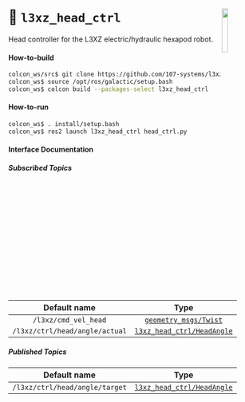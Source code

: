 <a href="https://107-systems.org/"><img align="right" src="https://raw.githubusercontent.com/107-systems/.github/main/logo/107-systems.png" width="15%"></a>
:floppy_disk: `l3xz_head_ctrl`
==============================

Head controller for the L3XZ electric/hydraulic hexapod robot.

#### How-to-build
```bash
colcon_ws/src$ git clone https://github.com/107-systems/l3xz_head_ctrl
colcon_ws$ source /opt/ros/galactic/setup.bash
colcon_ws$ colcon build --packages-select l3xz_head_ctrl
```

#### How-to-run
```bash
colcon_ws$ . install/setup.bash
colcon_ws$ ros2 launch l3xz_head_ctrl head_ctrl.py
```

#### Interface Documentation
##### Subscribed Topics
| Default name | Type |
|:-:|:-:|
| `/l3xz/cmd_vel_head` | [`geometry_msgs/Twist`](http://docs.ros.org/en/api/geometry_msgs/html/msg/Twist.html) |
| `/l3xz/ctrl/head/angle/actual` | [`l3xz_head_ctrl/HeadAngle`](msg/HeadAngle.msg) |

##### Published Topics
| Default name | Type |
|:-:|:-:|
| `/l3xz/ctrl/head/angle/target` | [`l3xz_head_ctrl/HeadAngle`](msg/HeadAngle.msg) |
